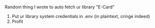 Random thing I wrote to auto fetch ur library "E-Card"
1. Put ur library system credentials in .env (in plaintext, cringe indeed)
2. Profit